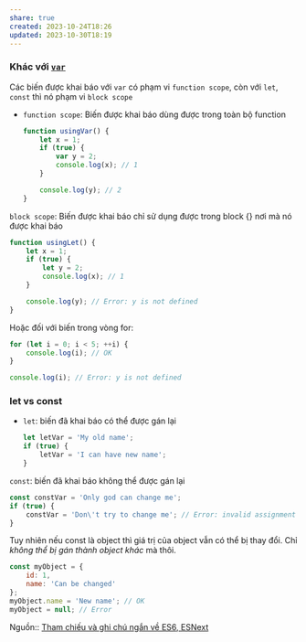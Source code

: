 ```yaml
---
share: true
created: 2023-10-24T18:26
updated: 2023-10-30T18:19
---
```

### Khác với [`var`](https://developer.mozilla.org/en-US/docs/Web/JavaScript/Reference/Statements/var)

Các biến được khai báo với `var` có phạm vi `function scope`, còn với `let`, `const` thì nó phạm vi `block scope`

- `function scope`: Biến được khai báo dùng được trong toàn bộ function
    
    ```js
    function usingVar() {
        let x = 1;
        if (true) {
            var y = 2;
            console.log(x); // 1
        }
    
        console.log(y); // 2
    }
    ```
    

`block scope`: Biến được khai báo chỉ sử dụng được trong block {} nơi mà nó được khai báo

```js
function usingLet() {
    let x = 1;
    if (true) {
        let y = 2;
        console.log(x); // 1
    }

    console.log(y); // Error: y is not defined
}
```

Hoặc đối với biến trong vòng for:

```js
for (let i = 0; i < 5; ++i) {
    console.log(i); // OK
}

console.log(i); // Error: y is not defined
```

### let vs const

- `let`: biến đã khai báo có thể được gán lại
    
    ```js
    let letVar = 'My old name';
    if (true) {
        letVar = 'I can have new name';
    }
    ```
    

`const`: biến đã khai báo không thể được gán lại

```js
const constVar = 'Only god can change me';
if (true) {
    constVar = 'Don\'t try to change me'; // Error: invalid assignment
}
```

Tuy nhiên nếu const là object thì giá trị của object vẫn có thể bị thay đổi. Chỉ _không thể bị gán thành object khác_ mà thôi.

```js
const myObject = {
    id: 1,
    name: 'Can be changed'
};
myObject.name = 'New name'; // OK
myObject = null; // Error
```

Nguồn:: [Tham chiếu và ghi chú ngắn về ES6, ESNext](https://viblo.asia/p/tham-chieu-va-ghi-chu-ngan-ve-es6-esnext-Do7544PQ5M6)
